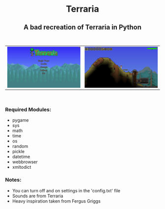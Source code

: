 <h1 align="center">Terraria</h1>
<h2 align="center">A bad recreation of Terraria in Python</h2>
<br />
<table>
	<tr>
		<td>
			<img src="/res/images/readme/menu_screen.png?raw=true" />
		</td>
		<td>
			<img src="/res/images/readme/gameplay.png?raw=true" />
		</td>
	</tr>
</table>
<br />
<h3>Required Modules:</h3>
<ul>
	<li>pygame</li>
	<li>sys</li>
	<li>math</li>
	<li>time</li>
	<li>os</li>
	<li>random</li>
	<li>pickle</li>
	<li>datetime</li>
	<li>webbrowser</li>
	<li>xmltodict</li>
</ul>

<h3>Notes:</h3>
<ul>
	<li>You can turn off and on settings in the 'config.txt' file</li>
	<li>Sounds are from Terraria</li>
	<li>Heavy inspiration taken from Fergus Griggs</li>
</ul>
